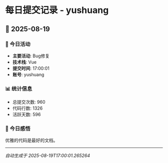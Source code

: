 # 每日提交记录 - yushuang

## 📅 2025-08-19

### 🎯 今日活动
- **主要活动**: Bug修复
- **技术栈**: Vue
- **提交时间**: 17:00:01
- **账号**: yushuang

### 📊 统计信息
- 总提交次数: 960
- 代码行数: 1326
- 活跃天数: 596

### 💭 今日感悟
优雅的代码是最好的文档。

---
*自动生成于 2025-08-19T17:00:01.265264*
